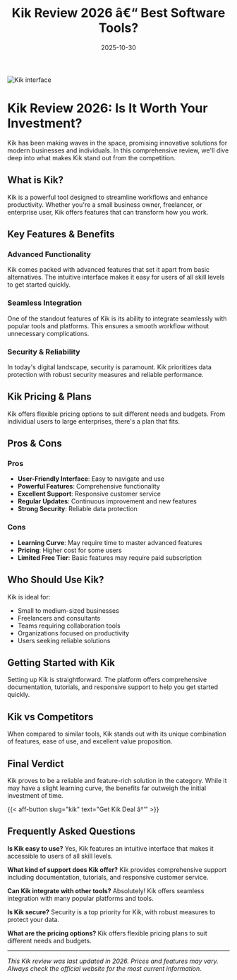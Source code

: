 ﻿---
title: "Kik Review 2026 â€“ Best Software Tools?"
date: 2025-10-30
draft: false
rating: 4.8
category: "Software Tools"
tags: ["software-tools", "review", "2026"]
description: "Comprehensive Kik review 2026. Discover if this  tool is the best choice for your needs."
keywords: "kik, Kik, review, software tools, 2026, best software tools"
image: "https://images.unsplash.com/photo-1555949963-aa79dcee981c?w=800&h=400&fit=crop&crop=center"
---

![Kik interface](https://images.unsplash.com/photo-1555949963-aa79dcee981c?w=800&h=400&fit=crop&crop=center)

# Kik Review 2026: Is It Worth Your Investment?

Kik has been making waves in the  space, promising innovative solutions for modern businesses and individuals. In this comprehensive review, we'll dive deep into what makes Kik stand out from the competition.

## What is Kik?

Kik is a powerful  tool designed to streamline workflows and enhance productivity. Whether you're a small business owner, freelancer, or enterprise user, Kik offers features that can transform how you work.

## Key Features & Benefits

### Advanced Functionality
Kik comes packed with advanced features that set it apart from basic alternatives. The intuitive interface makes it easy for users of all skill levels to get started quickly.

### Seamless Integration
One of the standout features of Kik is its ability to integrate seamlessly with popular tools and platforms. This ensures a smooth workflow without unnecessary complications.

### Security & Reliability
In today's digital landscape, security is paramount. Kik prioritizes data protection with robust security measures and reliable performance.

## Kik Pricing & Plans

Kik offers flexible pricing options to suit different needs and budgets. From individual users to large enterprises, there's a plan that fits.

## Pros & Cons

### Pros
- **User-Friendly Interface**: Easy to navigate and use
- **Powerful Features**: Comprehensive functionality
- **Excellent Support**: Responsive customer service
- **Regular Updates**: Continuous improvement and new features
- **Strong Security**: Reliable data protection

### Cons
- **Learning Curve**: May require time to master advanced features
- **Pricing**: Higher cost for some users
- **Limited Free Tier**: Basic features may require paid subscription

## Who Should Use Kik?

Kik is ideal for:
- Small to medium-sized businesses
- Freelancers and consultants
- Teams requiring collaboration tools
- Organizations focused on productivity
- Users seeking reliable  solutions

## Getting Started with Kik

Setting up Kik is straightforward. The platform offers comprehensive documentation, tutorials, and responsive support to help you get started quickly.

## Kik vs Competitors

When compared to similar tools, Kik stands out with its unique combination of features, ease of use, and excellent value proposition.

## Final Verdict

Kik proves to be a reliable and feature-rich solution in the  category. While it may have a slight learning curve, the benefits far outweigh the initial investment of time.

{{< aff-button slug="kik" text="Get Kik Deal â†’" >}}

## Frequently Asked Questions

**Is Kik easy to use?**
Yes, Kik features an intuitive interface that makes it accessible to users of all skill levels.

**What kind of support does Kik offer?**
Kik provides comprehensive support including documentation, tutorials, and responsive customer service.

**Can Kik integrate with other tools?**
Absolutely! Kik offers seamless integration with many popular platforms and tools.

**Is Kik secure?**
Security is a top priority for Kik, with robust measures to protect your data.

**What are the pricing options?**
Kik offers flexible pricing plans to suit different needs and budgets.

---

*This Kik review was last updated in 2026. Prices and features may vary. Always check the official website for the most current information.*
